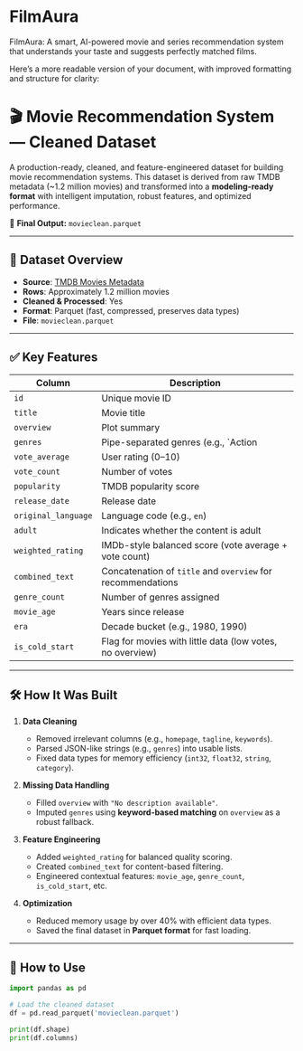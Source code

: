 # FilmAura
FilmAura: A smart, AI-powered movie and series recommendation system that understands your taste and suggests perfectly matched films.


Here’s a more readable version of your document, with improved formatting and structure for clarity:

# 🎬 Movie Recommendation System — Cleaned Dataset

A production-ready, cleaned, and feature-engineered dataset for building movie recommendation systems. This dataset is derived from raw TMDB metadata (~1.2 million movies) and transformed into a **modeling-ready format** with intelligent imputation, robust features, and optimized performance.

📁 **Final Output:** `movieclean.parquet`

---

## 📁 Dataset Overview

- **Source**: [TMDB Movies Metadata](https://www.kaggle.com/tmdb/tmdb-movie-metadata)
- **Rows**: Approximately 1.2 million movies
- **Cleaned & Processed**: Yes
- **Format**: Parquet (fast, compressed, preserves data types)
- **File**: `movieclean.parquet`

---

## ✅ Key Features

| Column              | Description                                                  |
|---------------------|--------------------------------------------------------------|
| `id`                | Unique movie ID                                             |
| `title`             | Movie title                                                |
| `overview`          | Plot summary                                               |
| `genres`            | Pipe-separated genres (e.g., `Action|Adventure`)          |
| `vote_average`      | User rating (0–10)                                        |
| `vote_count`        | Number of votes                                            |
| `popularity`        | TMDB popularity score                                      |
| `release_date`      | Release date                                              |
| `original_language` | Language code (e.g., `en`)                                 |
| `adult`             | Indicates whether the content is adult                     |
| `weighted_rating`   | IMDb-style balanced score (vote average + vote count)     |
| `combined_text`     | Concatenation of `title` and `overview` for recommendations |
| `genre_count`       | Number of genres assigned                                   |
| `movie_age`         | Years since release                                        |
| `era`               | Decade bucket (e.g., 1980, 1990)                          |
| `is_cold_start`     | Flag for movies with little data (low votes, no overview) |

---

## 🛠️ How It Was Built

1. **Data Cleaning**  
   - Removed irrelevant columns (e.g., `homepage`, `tagline`, `keywords`).  
   - Parsed JSON-like strings (e.g., `genres`) into usable lists.  
   - Fixed data types for memory efficiency (`int32`, `float32`, `string`, `category`).  

2. **Missing Data Handling**  
   - Filled `overview` with `"No description available"`.  
   - Imputed `genres` using **keyword-based matching** on `overview` as a robust fallback.  

3. **Feature Engineering**  
   - Added `weighted_rating` for balanced quality scoring.  
   - Created `combined_text` for content-based filtering.  
   - Engineered contextual features: `movie_age`, `genre_count`, `is_cold_start`, etc.  

4. **Optimization**  
   - Reduced memory usage by over 40% with efficient data types.  
   - Saved the final dataset in **Parquet format** for fast loading.  

---

## 💾 How to Use

```python
import pandas as pd

# Load the cleaned dataset
df = pd.read_parquet('movieclean.parquet')

print(df.shape)
print(df.columns)
```

